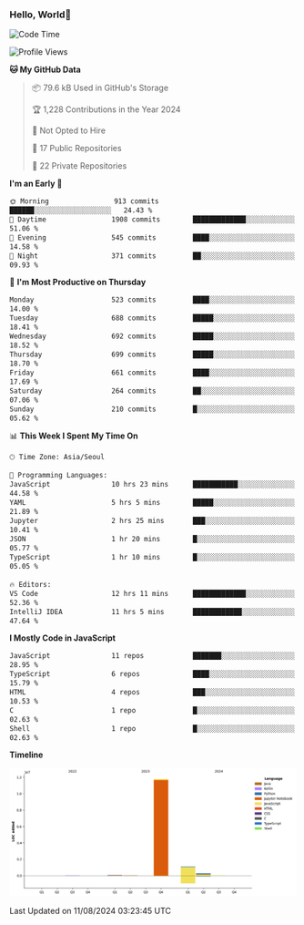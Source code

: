 
### Hello, World🐤

<!--START_SECTION:waka-->
![Code Time](http://img.shields.io/badge/Code%20Time-565%20hrs%2024%20mins-blue)

![Profile Views](http://img.shields.io/badge/Profile%20Views-46-blue)

**🐱 My GitHub Data** 

> 📦 79.6 kB Used in GitHub's Storage 
 > 
> 🏆 1,228 Contributions in the Year 2024
 > 
> 🚫 Not Opted to Hire
 > 
> 📜 17 Public Repositories 
 > 
> 🔑 22 Private Repositories 
 > 
**I'm an Early 🐤** 

```text
🌞 Morning                913 commits         ██████░░░░░░░░░░░░░░░░░░░   24.43 % 
🌆 Daytime                1908 commits        █████████████░░░░░░░░░░░░   51.06 % 
🌃 Evening                545 commits         ████░░░░░░░░░░░░░░░░░░░░░   14.58 % 
🌙 Night                  371 commits         ██░░░░░░░░░░░░░░░░░░░░░░░   09.93 % 
```
📅 **I'm Most Productive on Thursday** 

```text
Monday                   523 commits         ████░░░░░░░░░░░░░░░░░░░░░   14.00 % 
Tuesday                  688 commits         █████░░░░░░░░░░░░░░░░░░░░   18.41 % 
Wednesday                692 commits         █████░░░░░░░░░░░░░░░░░░░░   18.52 % 
Thursday                 699 commits         █████░░░░░░░░░░░░░░░░░░░░   18.70 % 
Friday                   661 commits         ████░░░░░░░░░░░░░░░░░░░░░   17.69 % 
Saturday                 264 commits         ██░░░░░░░░░░░░░░░░░░░░░░░   07.06 % 
Sunday                   210 commits         █░░░░░░░░░░░░░░░░░░░░░░░░   05.62 % 
```


📊 **This Week I Spent My Time On** 

```text
🕑︎ Time Zone: Asia/Seoul

💬 Programming Languages: 
JavaScript               10 hrs 23 mins      ███████████░░░░░░░░░░░░░░   44.58 % 
YAML                     5 hrs 5 mins        █████░░░░░░░░░░░░░░░░░░░░   21.89 % 
Jupyter                  2 hrs 25 mins       ███░░░░░░░░░░░░░░░░░░░░░░   10.41 % 
JSON                     1 hr 20 mins        █░░░░░░░░░░░░░░░░░░░░░░░░   05.77 % 
TypeScript               1 hr 10 mins        █░░░░░░░░░░░░░░░░░░░░░░░░   05.05 % 

🔥 Editors: 
VS Code                  12 hrs 11 mins      █████████████░░░░░░░░░░░░   52.36 % 
IntelliJ IDEA            11 hrs 5 mins       ████████████░░░░░░░░░░░░░   47.64 % 
```

**I Mostly Code in JavaScript** 

```text
JavaScript               11 repos            ███████░░░░░░░░░░░░░░░░░░   28.95 % 
TypeScript               6 repos             ████░░░░░░░░░░░░░░░░░░░░░   15.79 % 
HTML                     4 repos             ███░░░░░░░░░░░░░░░░░░░░░░   10.53 % 
C                        1 repo              █░░░░░░░░░░░░░░░░░░░░░░░░   02.63 % 
Shell                    1 repo              █░░░░░░░░░░░░░░░░░░░░░░░░   02.63 % 
```



**Timeline**

![Lines of Code chart](https://raw.githubusercontent.com/jilpoom/jilpoom/main/assets/bar_graph.png)


 Last Updated on 11/08/2024 03:23:45 UTC
<!--END_SECTION:waka-->
